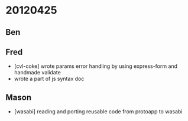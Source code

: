 # 20120425

## Ben



## Fred
- [cvl-coke] wrote params error handling by using express-form and handmade validate
- wrote a part of js syntax doc



## Mason
- [wasabi] reading and porting reusable code from protoapp to wasabi